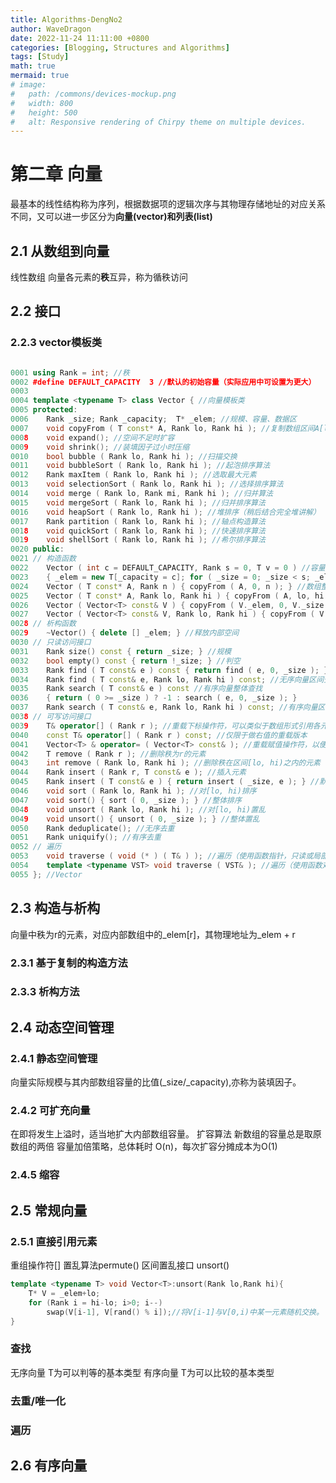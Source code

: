 ```yaml
---
title: Algorithms-DengNo2
author: WaveDragon
date: 2022-11-24 11:11:00 +0800
categories: [Blogging, Structures and Algorithms]
tags: [Study]
math: true
mermaid: true
# image:
#   path: /commons/devices-mockup.png
#   width: 800
#   height: 500
#   alt: Responsive rendering of Chirpy theme on multiple devices.
---
```


# 第二章 向量
最基本的线性结构称为序列，根据数据项的逻辑次序与其物理存储地址的对应关系不同，又可以进一步区分为**向量(vector)**和**列表(list)**

## 2.1 从数组到向量
 线性数组
 向量各元素的**秩**互异，称为循秩访问

 ## 2.2 接口
 ### 2.2.3 vector模板类

```cpp

0001 using Rank = int; //秩
0002 #define DEFAULT_CAPACITY  3 //默认的初始容量（实际应用中可设置为更大）
0003 
0004 template <typename T> class Vector { //向量模板类
0005 protected:
0006    Rank _size; Rank _capacity;  T* _elem; //规模、容量、数据区
0007    void copyFrom ( T const* A, Rank lo, Rank hi ); //复制数组区间A[lo, hi)
0008    void expand(); //空间不足时扩容
0009    void shrink(); //装填因子过小时压缩
0010    bool bubble ( Rank lo, Rank hi ); //扫描交换
0011    void bubbleSort ( Rank lo, Rank hi ); //起泡排序算法
0012    Rank maxItem ( Rank lo, Rank hi ); //选取最大元素
0013    void selectionSort ( Rank lo, Rank hi ); //选择排序算法
0014    void merge ( Rank lo, Rank mi, Rank hi ); //归并算法
0015    void mergeSort ( Rank lo, Rank hi ); //归并排序算法
0016    void heapSort ( Rank lo, Rank hi ); //堆排序（稍后结合完全堆讲解）
0017    Rank partition ( Rank lo, Rank hi ); //轴点构造算法
0018    void quickSort ( Rank lo, Rank hi ); //快速排序算法
0019    void shellSort ( Rank lo, Rank hi ); //希尔排序算法
0020 public:
0021 // 构造函数
0022    Vector ( int c = DEFAULT_CAPACITY, Rank s = 0, T v = 0 ) //容量为c、规模为s、所有元素初始为v
0023    { _elem = new T[_capacity = c]; for ( _size = 0; _size < s; _elem[_size++] = v ); } //s<=c
0024    Vector ( T const* A, Rank n ) { copyFrom ( A, 0, n ); } //数组整体复制
0025    Vector ( T const* A, Rank lo, Rank hi ) { copyFrom ( A, lo, hi ); } //区间
0026    Vector ( Vector<T> const& V ) { copyFrom ( V._elem, 0, V._size ); } //向量整体复制
0027    Vector ( Vector<T> const& V, Rank lo, Rank hi ) { copyFrom ( V._elem, lo, hi ); } //区间
0028 // 析构函数
0029    ~Vector() { delete [] _elem; } //释放内部空间
0030 // 只读访问接口
0031    Rank size() const { return _size; } //规模
0032    bool empty() const { return !_size; } //判空
0033    Rank find ( T const& e ) const { return find ( e, 0, _size ); } //无序向量整体查找
0034    Rank find ( T const& e, Rank lo, Rank hi ) const; //无序向量区间查找
0035    Rank search ( T const& e ) const //有序向量整体查找
0036    { return ( 0 >= _size ) ? -1 : search ( e, 0, _size ); }
0037    Rank search ( T const& e, Rank lo, Rank hi ) const; //有序向量区间查找
0038 // 可写访问接口
0039    T& operator[] ( Rank r ); //重载下标操作符，可以类似于数组形式引用各元素
0040    const T& operator[] ( Rank r ) const; //仅限于做右值的重载版本
0041    Vector<T> & operator= ( Vector<T> const& ); //重载赋值操作符，以便直接克隆向量
0042    T remove ( Rank r ); //删除秩为r的元素
0043    int remove ( Rank lo, Rank hi ); //删除秩在区间[lo, hi)之内的元素
0044    Rank insert ( Rank r, T const& e ); //插入元素
0045    Rank insert ( T const& e ) { return insert ( _size, e ); } //默认作为末元素插入
0046    void sort ( Rank lo, Rank hi ); //对[lo, hi)排序
0047    void sort() { sort ( 0, _size ); } //整体排序
0048    void unsort ( Rank lo, Rank hi ); //对[lo, hi)置乱
0049    void unsort() { unsort ( 0, _size ); } //整体置乱
0050    Rank deduplicate(); //无序去重
0051    Rank uniquify(); //有序去重
0052 // 遍历
0053    void traverse ( void (* ) ( T& ) ); //遍历（使用函数指针，只读或局部性修改）
0054    template <typename VST> void traverse ( VST& ); //遍历（使用函数对象，可全局性修改）
0055 }; //Vector

```
## 2.3 构造与析构
向量中秩为r的元素，对应内部数组中的_elem[r]，其物理地址为_elem + r

### 2.3.1 基于复制的构造方法
### 2.3.3 析构方法

## 2.4 动态空间管理
### 2.4.1 静态空间管理
向量实际规模与其内部数组容量的比值(_size/_capacity),亦称为装填因子。

### 2.4.2 可扩充向量
在即将发生上溢时，适当地扩大内部数组容量。
扩容算法
新数组的容量总是取原数组的两倍
容量加倍策略，总体耗时 O(n)，每次扩容分摊成本为O(1)

### 2.4.5 缩容
## 2.5 常规向量

### 2.5.1 直接引用元素
重组操作符[]
置乱算法permute()
区间置乱接口 unsort()
```cpp
template <typename T> void Vector<T>:unsort(Rank lo,Rank hi){
    T* V = _elem+lo;
    for (Rank i = hi-lo; i>0; i--)
        swap(V[i-1], V[rand() % i]);//将V[i-1]与V[0,i)中某一元素随机交换。
}
```
### 查找 
无序向量 T为可以判等的基本类型
有序向量 T为可以比较的基本类型
### 去重/唯一化

### 遍历

## 2.6 有序向量
